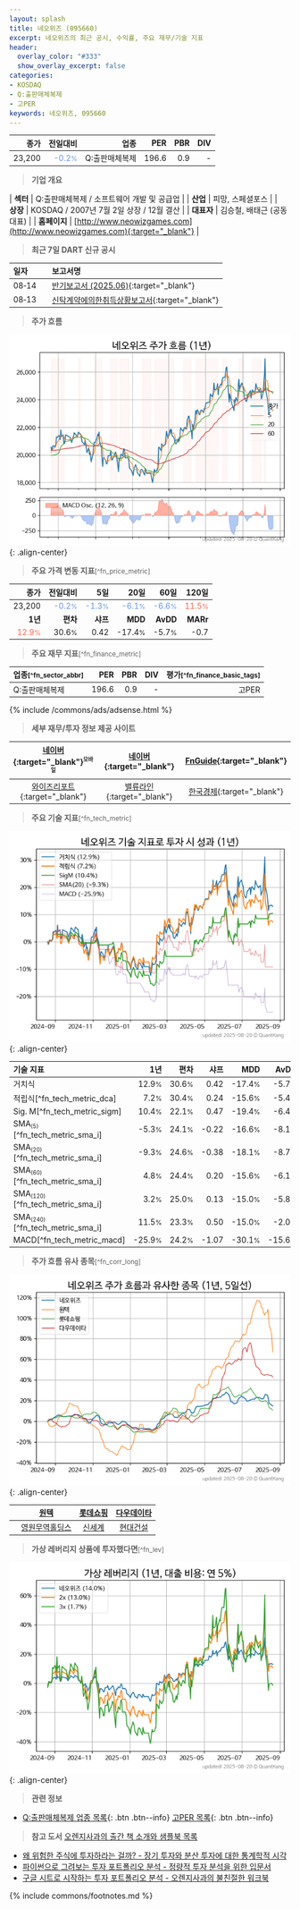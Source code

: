 ```yaml
---
layout: splash
title: 네오위즈 (095660)
excerpt: 네오위즈의 최근 공시, 수익률, 주요 재무/기술 지표
header:
  overlay_color: "#333"
  show_overlay_excerpt: false
categories:
- KOSDAQ
- Q:출판매체복제
- 고PER
keywords: 네오위즈, 095660
---
```


| **종가** | **전일대비** | **업종** | **PER** | **PBR** | **DIV** |
| -------: | -----------: | -------: | ------: | ------: | ------: |
| 23,200 | <span style="color: cornflowerblue">-0.2<small>%</small></span> | Q:출판매체복제 | 196.6 | 0.9 | - |

<!-- more -->


> **기업 개요**<a id="company"></a>

| <span style="white-space:nowrap;">**섹터**</span> | Q:출판매체복제 / 소프트웨어 개발 및 공급업 |
| <span style="white-space:nowrap;">**산업**</span> | 피망, 스페셜포스 |
| <span style="white-space:nowrap;">**상장**</span> | KOSDAQ / 2007년 7월 2일 상장 / 12월 결산 |
| <span style="white-space:nowrap;">**대표자**</span> | 김승철, 배태근 (공동대표) |
| <span style="white-space:nowrap;">**홈페이지**</span> | [http://www.neowizgames.com](http://www.neowizgames.com){:target="_blank"} |


> **최근 7일 DART 신규 공시**<a id="dart"></a>

| **일자** |      | **보고서명** |
| :------- | :--- | :----------- |
| 08&#x2011;14 | | [반기보고서 (2025.06)](https://dart.fss.or.kr/dsaf001/main.do?rcpNo=20250814003984){:target="_blank"} |
| 08&#x2011;13 | | [신탁계약에의한취득상황보고서](https://dart.fss.or.kr/dsaf001/main.do?rcpNo=20250813001341){:target="_blank"} |


> **주가 흐름**<a id="price"></a>

![095660](/stock/images/095660.png){: .align-center}


> **주요 가격 변동 지표**<small>[^fn_price_metric]</small>

| **종가** | **전일대비** | **5일** | **20일** | **60일** | **120일** |
| -------: | -----------: | ------: | -------: | -------: | --------: |
| 23,200 | <span style="color: cornflowerblue">-0.2<small>%</small></span> | <span style="color: cornflowerblue">-1.3<small>%</small></span> | <span style="color: cornflowerblue">-6.1<small>%</small></span> | <span style="color: cornflowerblue">-6.6<small>%</small></span> | <span style="color: tomato">11.5<small>%</small></span> |
| **1년** | **편차** | **샤프** | **MDD** | **AvDD** | **MARr** |
| <span style="color: tomato">12.9<small>%</small></span> | 30.6<small>%</small> | 0.42 | -17.4<small>%</small> | -5.7<small>%</small> | -0.7 |


> **주요 재무 지표**<small>[^fn_finance_metric]</small>

| **업종**<small>[^fn_sector_abbr]</small> | **PER** | **PBR** | **DIV** | **평가**<small>[^fn_finance_basic_tags]</small> |
| :--------------------------------------- | ------: | ------: | ------: | ----------------------------------------------: |
| Q:출판매체복제 | 196.6 | 0.9 | - | 고PER |



{% include /commons/ads/adsense.html %}

> **세부 재무/투자 정보 제공 사이트**

| [네이버](https://m.stock.naver.com/domestic/stock/095660/finance/summary){:target="_blank"}<sup><small>모바일</small></sup> | [네이버](https://finance.naver.com/item/coinfo.naver?code=095660){:target="_blank"} | [FnGuide](https://comp.fnguide.com/SVO2/ASP/SVD_Invest.asp?gicode=A095660&MenuYn=Y){:target="_blank"} |
| :---: | :---: | :---: |
| [와이즈리포트](https://comp.wisereport.co.kr/company/c1040001.aspx?cmp_cd=095660){:target="_blank"} | [밸류라인](https://www.valueline.co.kr/finance/summary/095660){:target="_blank"} | [한국경제](https://markets.hankyung.com/stock/095660/financial-summary){:target="_blank"} |


> **주요 기술 지표**<small>[^fn_tech_metric]</small>


![095660](/stock/images/095660_tech.png){: .align-center}

| **기술 지표** | **1년** | **편차** | **샤프** | **MDD** | **AvDD** |
| :------------ | ------: | -----------: | -------: | ------: | -------: |
| 거치식 | 12.9<small>%</small> | 30.6<small>%</small> | 0.42 | -17.4<small>%</small> | -5.7<small>%</small> |
| 적립식[^fn_tech_metric_dca] | 7.2<small>%</small> | 30.4<small>%</small> | 0.24 | -15.6<small>%</small> | -5.4<small>%</small> |
| Sig. M[^fn_tech_metric_sigm] | 10.4<small>%</small> | 22.1<small>%</small> | 0.47 | -19.4<small>%</small> | -6.4<small>%</small> |
| SMA<small><sub>(5)</sub></small>[^fn_tech_metric_sma_i] | -5.3<small>%</small> | 24.1<small>%</small> | -0.22 | -16.6<small>%</small> | -8.1<small>%</small> |
| SMA<small><sub>(20)</sub></small>[^fn_tech_metric_sma_i] | -9.3<small>%</small> | 24.6<small>%</small> | -0.38 | -18.1<small>%</small> | -8.7<small>%</small> |
| SMA<small><sub>(60)</sub></small>[^fn_tech_metric_sma_i] | 4.8<small>%</small> | 24.4<small>%</small> | 0.20 | -15.6<small>%</small> | -6.1<small>%</small> |
| SMA<small><sub>(120)</sub></small>[^fn_tech_metric_sma_i] | 3.2<small>%</small> | 25.0<small>%</small> | 0.13 | -15.0<small>%</small> | -5.8<small>%</small> |
| SMA<small><sub>(240)</sub></small>[^fn_tech_metric_sma_i] | 11.5<small>%</small> | 23.3<small>%</small> | 0.50 | -15.0<small>%</small> | -2.0<small>%</small> |
| MACD[^fn_tech_metric_macd] | -25.9<small>%</small> | 24.2<small>%</small> | -1.07 | -30.1<small>%</small> | -15.6<small>%</small> |


> **주가 흐름 유사 종목**<a id="corr"></a><small>[^fn_corr_long]</small>

![095660](/stock/images/095660_corr.png){: .align-center}

|       | [원텍](/336570/) | [롯데쇼핑](/023530/) | [다우데이타](/032190/) |
| :---: | :------------------------------------: | :------------------------------------: | :------------------------------------: |
|       | [영원무역홀딩스](/009970/) | [신세계](/004170/) | [현대건설](/000720/) |


> **가상 레버리지 상품에 투자했다면**<a id="2x"></a><small>[^fn_lev]</small>

![095660](/stock/images/095660_2x.png){: .align-center}


> **관련 정보**

- [Q:출판매체복제 업종 목록](/stats/sector/kosdaq_업종_출판매체복제_종목/){: .btn .btn--info} [고PER 목록](/fn/fn_high_per/){: .btn .btn--info}

> **참고 도서** [오렌지사과의 출간 책 소개와 샘플북 목록](https://kongdori.tistory.com/691)

- [왜 위험한 주식에 투자하라는 걸까? - 장기 투자와 분산 투자에 대한 통계학적 시각](https://kongdori.tistory.com/421)
- [파이썬으로 그려보는 투자 포트폴리오 분석  - 정량적 투자 분석을 위한 입문서](https://kongdori.tistory.com/643)
- [구글 시트로 시작하는 투자 포트폴리오 분석 - 오렌지사과의 불친절한 워크북](https://kongdori.tistory.com/449)


{% include commons/footnotes.md %}